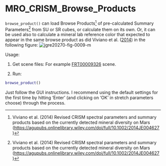 # MRO_CRISM_Browse_Products

`browse_product()` can load Browse Products[^1] of pre-calculated Summary Parameters[^1] from SU or SR cubes, or calculate them on its own. Or, it can be used also to calculate a mineral lab reference color that expected to appear in the same browse product as did Viviano et al. ([2014]([^1])) in the following figure:
![jgre20270-fig-0009-m](https://user-images.githubusercontent.com/69158504/213913553-612e1c23-4eda-4b80-8b8d-d285101a752f.jpg)


Usage:
1. Get scene files:
For example [FRT00009326](https://ode.rsl.wustl.edu/mars/productsearch) scene.

2. Run:
````matlab
browse_product()
````
Just follow the GUI instructions. I recommend using the default settings for the first time by hitting ‘Enter’ (and clicking on ‘OK’ in stretch parameters choose) through the process.

[^1]: Viviano et al. (2014)  Revised CRISM spectral parameters and summary products based on the currently detected mineral diversity on Mars (https://agupubs.onlinelibrary.wiley.com/doi/full/10.1002/2014JE004627)
